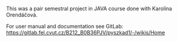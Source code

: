 This was a pair semestral project in JAVA course done with Karolína Orendáčová.

For user manual and documentation see GitLab: https://gitlab.fel.cvut.cz/B212_B0B36PJV/pyszkad1/-/wikis/Home
